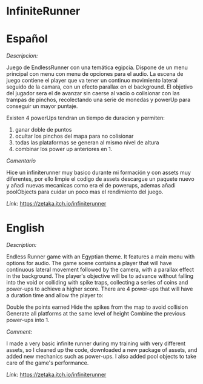 # InfiniteRunner

# Español

*Descripcion:*

Juego de EndlessRunner con una temática egipcia. Dispone de un menu principal con menu con menu de opciones para el audio. La escena de juego contiene el player que va tener un continuo movimiento lateral seguido de la camara, con un efecto parallax en el background. El objetivo del jugador sera el de avanzar sin  caerse al vacio o colisionar con las trampas de pinchos, recolectando una serie de monedas y powerUp para conseguir un mayor puntaje.

Existen 4 powerUps tendran un tiempo de duracion y permiten:
1. ganar doble de puntos
2. ocultar los pinchos del mapa para no colisionar
3. todas las plataformas se generan al mismo nivel de altura
4. combinar los power up anteriores en 1.

*Comentario*

Hice un infiniterunner muy basico durante mi formación y con assets muy diferentes, por ello limpie el codigo de assets descargue un paquete nuevo y añadi nuevas mecanicas como era el de powerups, ademas añadi poolObjects para cuidar un poco  mas el rendimiento del juego.

*Link:* https://zetaka.itch.io/infiniterunner

# English

*Description:*

Endless Runner game with an Egyptian theme. It features a main menu with options for audio. The game scene contains a player that will have continuous lateral movement followed by the camera, with a parallax effect in the background. The player's objective will be to advance without falling into the void or colliding with spike traps, collecting a series of coins and power-ups to achieve a higher score. There are 4 power-ups that will have a duration time and allow the player to:

Double the points earned
Hide the spikes from the map to avoid collision
Generate all platforms at the same level of height
Combine the previous power-ups into 1.

*Comment:*

I made a very basic infinite runner during my training with very different assets, so I cleaned up the code, downloaded a new package of assets, and added new mechanics such as power-ups. I also added pool objects to take care of the game's performance.


*Link:* https://zetaka.itch.io/infiniterunner
